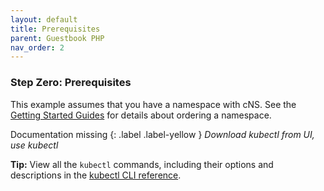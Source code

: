 ```yaml
---
layout: default
title: Prerequisites
parent: Guestbook PHP
nav_order: 2
---
```



### Step Zero: Prerequisites

This example assumes that you have a namespace with cNS. See the [Getting Started Guides]() for details about ordering a namespace.

Documentation missing 
{: .label .label-yellow }
_Download kubectl from UI, use kubectl_

**Tip:** View all the `kubectl` commands, including their options and descriptions in the [kubectl CLI reference](https://kubernetes.io/docs/user-guide/kubectl-overview/).
